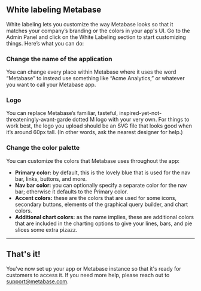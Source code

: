 ## White labeling Metabase

White labeling lets you customize the way Metabase looks so that it matches your company’s branding or the colors in your app's UI. Go to the Admin Panel and click on the White Labeling section to start customizing things. Here’s what you can do:

### Change the name of the application
You can change every place within Metabase where it uses the word “Metabase” to instead use something like “Acme Analytics,” or whatever you want to call your Metabase app.

### Logo
You can replace Metabase’s familiar, tasteful, inspired-yet-not-threateningly-avant-garde dotted M logo with your very own. For things to work best, the logo you upload should be an SVG file that looks good when it’s around 60px tall. (In other words, ask the nearest designer for help.)

### Change the color palette
You can customize the colors that Metabase uses throughout the app:
* **Primary color:** by default, this is the lovely blue that is used for the nav bar, links, buttons, and more.
* **Nav bar color:** you can optionally specify a separate color for the nav bar; otherwise it defaults to the Primary color.
* **Accent colors:** these are the colors that are used for some icons, secondary buttons, elements of the graphical query builder, and chart colors.
* **Additional chart colors:** as the name implies, these are additional colors that are included in the charting options to give your lines, bars, and pie slices some extra pizazz.

---

## That's it!
You've now set up your app or Metabase instance so that it's ready for customers to access it. If you need more help, please reach out to [support@metabase.com](mailto:support@metabase.com).
